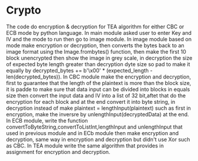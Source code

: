 # Crypto
The code do encryption & decryption for TEA algorithm for either CBC or ECB mode by python language.
In main module asked user to enter Key and IV and the mode to run then go to image module.
In image module based on mode make encryption or decryption, then converts the bytes back to an image format using the Image.frombytes() function, then make the first 10 block unencrypted then show the image in grey scale, in decryption the size of expected byte length greater than decryption dyte size so pad to make it equally by decrypted_bytes += b'\x00' * (expected_length - len(decrypted_bytes)).
In CBC module make the encryption and decryption, first to guarantee that the length of the plaintext is more than the block size, it is padde to make sure that data input can be divided into blocks in equals size then convert the input data and IV into a list of 32 bit,aftet that  do the encryption for each block and at the end convert it into byte string, in decryption instead of make plaintext = lengthInput(plaintext) such as first in encryption, make the inversre by unlengthInput(decryptedData) at the end. 
In ECB module, write the function convertToByteString,convertToListInt,lengthInput and unlengthInput that used in previous module and in ECb module then make encryption and decryption, same way in encryption and decryption but didn't use Xor such as CBC.
In TEA module write the same algorithm that provides in assignment for encryption and decryption.
